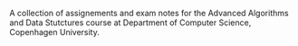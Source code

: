 A collection of assignements and exam notes for the Advanced Algorithms and Data Stutctures course at Department of Computer Science, Copenhagen University.
